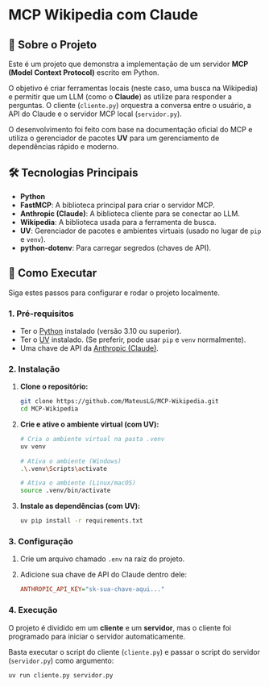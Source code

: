 # MCP Wikipedia com Claude

## 📖 Sobre o Projeto

Este é um projeto que demonstra a implementação de um servidor **MCP (Model Context Protocol)** escrito em Python.

O objetivo é criar ferramentas locais (neste caso, uma busca na Wikipedia) e permitir que um LLM (como o **Claude**) as utilize para responder a perguntas. O cliente (`cliente.py`) orquestra a conversa entre o usuário, a API do Claude e o servidor MCP local (`servidor.py`).

O desenvolvimento foi feito com base na documentação oficial do MCP e utiliza o gerenciador de pacotes **UV** para um gerenciamento de dependências rápido e moderno.

## 🛠️ Tecnologias Principais

* **Python**
* **FastMCP**: A biblioteca principal para criar o servidor MCP.
* **Anthropic (Claude)**: A biblioteca cliente para se conectar ao LLM.
* **Wikipedia**: A biblioteca usada para a ferramenta de busca.
* **UV**: Gerenciador de pacotes e ambientes virtuais (usado no lugar de `pip` e `venv`).
* **python-dotenv**: Para carregar segredos (chaves de API).

## 🚀 Como Executar

Siga estes passos para configurar e rodar o projeto localmente.

### 1. Pré-requisitos

* Ter o [Python](https://www.python.org/downloads/) instalado (versão 3.10 ou superior).
* Ter o [UV](https://github.com/astral-sh/uv) instalado. (Se preferir, pode usar `pip` e `venv` normalmente).
* Uma chave de API da [Anthropic (Claude)](https://console.anthropic.com/).

### 2. Instalação

1.  **Clone o repositório:**
    ```bash
    git clone https://github.com/MateusLG/MCP-Wikipedia.git
    cd MCP-Wikipedia
    ```

2.  **Crie e ative o ambiente virtual (com UV):**
    ```bash
    # Cria o ambiente virtual na pasta .venv
    uv venv
    
    # Ativa o ambiente (Windows)
    .\.venv\Scripts\activate
    
    # Ativa o ambiente (Linux/macOS)
    source .venv/bin/activate
    ```

3.  **Instale as dependências (com UV):**
    ```bash
    uv pip install -r requirements.txt
    ```

### 3. Configuração

1.  Crie um arquivo chamado `.env` na raiz do projeto.
2.  Adicione sua chave de API do Claude dentro dele:

    ```ini
    ANTHROPIC_API_KEY="sk-sua-chave-aqui..."
    ```

### 4. Execução

O projeto é dividido em um **cliente** e um **servidor**, mas o cliente foi programado para iniciar o servidor automaticamente.

Basta executar o script do cliente (`cliente.py`) e passar o script do servidor (`servidor.py`) como argumento:

```bash
uv run cliente.py servidor.py
